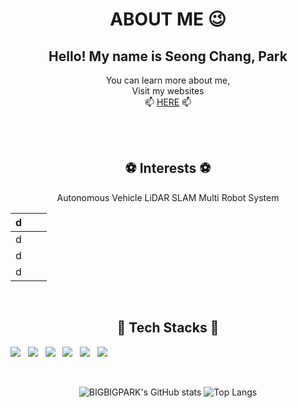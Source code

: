 <div align="center">

# ABOUT ME 😉
Hello! My name is Seong Chang, Park <br/>
--
You can learn more about me, <br>
Visit my websites <br/>
📫 [HERE](https://bigbigpark.github.io) 📫
  
  
<br/><br/>

## ⚽ Interests ⚽
Autonomous Vehicle
LiDAR
SLAM
Multi Robot System
  
| d    |      |      |
| ---- | ---- | ---- |
| d    |      |      |
| d    |      |      |
| d    |      |      |


<br/>  


  
## 🔑 Tech Stacks 🔑
<!-- <img src="https://img.shields.io/badge/쓰고자하는_텍스트-컬러코드?style=flat-square&logo=simpleicons에서_아이콘이름&logoColor=white"/></a>&nbsp  -->
  <p align="left">
    <a><img src="https://img.shields.io/badge/C-A8B9CCC?style=flat-square&logo=C&logoColor=white"/></a> &nbsp
    <a><img src="https://img.shields.io/badge/C++-00599C?style=flat-square&logo=c%2B%2B&logoColor=white"/></a> &nbsp
    <a><img src="https://img.shields.io/badge/Python-3776AB?style=flat-square&logo=Python&logoColor=white"/></a> &nbsp
    <a><img src="https://img.shields.io/badge/ROS-22314E?style=flat-square&logo=ROS&logoColor=white"/></a> &nbsp
    <a><img src="https://img.shields.io/badge/LabVIEW-FFDB00?style=flat-square&logo=LabVIEW&logoColor=white"/></a> &nbsp
    <a><img src="https://img.shields.io/badge/Markdown-000000?style=flat-square&logo=Markdown&logoColor=white"/></a> &nbsp
  </p>
<br/>  
  
![BIGBIGPARK's GitHub stats](https://github-readme-stats.vercel.app/api?username=bigbigpark&show_icons=true&theme=highcontrast) ![Top Langs](https://github-readme-stats.vercel.app/api/top-langs/?username=bigbigpark&layout=Demo&theme=highcontrast)

  
</div>

<!--
**bigbigpark/bigbigpark** is a ✨ _special_ ✨ repository because its `README.md` (this file) appears on your GitHub profile.

Here are some ideas to get you started:

- 🔭 I’m currently working on ...
- 🌱 I’m currently learning ...
- 👯 I’m looking to collaborate on ...
- 🤔 I’m looking for help with ...
- 💬 Ask me about ...
- 📫 How to reach me: ...
- 😄 Pronouns: ...
- ⚡ Fun fact: ...
-->
